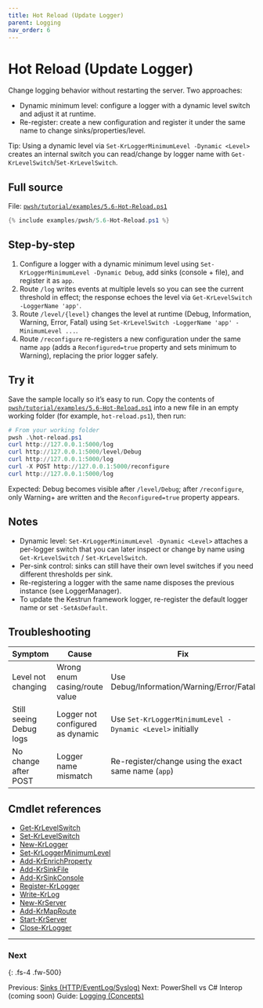 ```yaml
---
title: Hot Reload (Update Logger)
parent: Logging
nav_order: 6
---
```


# Hot Reload (Update Logger)

Change logging behavior without restarting the server. Two approaches:

- Dynamic minimum level: configure a logger with a dynamic level switch and adjust it at runtime.
- Re-register: create a new configuration and register it under the same name to change sinks/properties/level.

Tip: Using a dynamic level via `Set-KrLoggerMinimumLevel -Dynamic <Level>` creates an internal switch you can read/change by logger name with `Get-KrLevelSwitch`/`Set-KrLevelSwitch`.

## Full source

File: [`pwsh/tutorial/examples/5.6-Hot-Reload.ps1`][5.6-Hot-Reload.ps1]

```powershell
{% include examples/pwsh/5.6-Hot-Reload.ps1 %}
```

## Step-by-step

1. Configure a logger with a dynamic minimum level using `Set-KrLoggerMinimumLevel -Dynamic Debug`, add sinks (console + file), and register it as `app`.
2. Route `/log` writes events at multiple levels so you can see the current threshold in effect; the
response echoes the level via `Get-KrLevelSwitch -LoggerName 'app'`.
3. Route `/level/{level}` changes the level at runtime (Debug, Information, Warning, Error, Fatal)
using `Set-KrLevelSwitch -LoggerName 'app' -MinimumLevel ...`.
4. Route `/reconfigure` re-registers a new configuration under the same name `app` (adds a
`Reconfigured=true` property and sets minimum to Warning), replacing the prior logger safely.

## Try it

Save the sample locally so it’s easy to run. Copy the contents of
[`pwsh/tutorial/examples/5.6-Hot-Reload.ps1`][5.6-Hot-Reload.ps1] into a new file in an
empty working folder (for example, `hot-reload.ps1`), then run:

```powershell
# From your working folder
pwsh .\hot-reload.ps1
curl http://127.0.0.1:5000/log
curl http://127.0.0.1:5000/level/Debug
curl http://127.0.0.1:5000/log
curl -X POST http://127.0.0.1:5000/reconfigure
curl http://127.0.0.1:5000/log
```

Expected: Debug becomes visible after `/level/Debug`; after `/reconfigure`, only Warning+ are written and the `Reconfigured=true` property appears.

## Notes

- Dynamic level: `Set-KrLoggerMinimumLevel -Dynamic <Level>` attaches a per-logger switch that you can later inspect or
change by name using `Get-KrLevelSwitch` / `Set-KrLevelSwitch`.
- Per-sink control: sinks can still have their own level switches if you need different thresholds per sink.
- Re-registering a logger with the same name disposes the previous instance (see LoggerManager).
- To update the Kestrun framework logger, re-register the default logger name or set `-SetAsDefault`.

## Troubleshooting

| Symptom                 | Cause                            | Fix                                                  |
|-------------------------|----------------------------------|------------------------------------------------------|
| Level not changing      | Wrong enum casing/route value    | Use Debug/Information/Warning/Error/Fatal            |
| Still seeing Debug logs | Logger not configured as dynamic | Use `Set-KrLoggerMinimumLevel -Dynamic <Level>` initially  |
| No change after POST    | Logger name mismatch             | Re-register/change using the exact same name (`app`) |

## Cmdlet references

- [Get-KrLevelSwitch][Get-KrLevelSwitch]
- [Set-KrLevelSwitch][Set-KrLevelSwitch]
- [New-KrLogger][New-KrLogger]
- [Set-KrLoggerMinimumLevel][Set-KrLoggerMinimumLevel]
- [Add-KrEnrichProperty][Add-KrEnrichProperty]
- [Add-KrSinkFile][Add-KrSinkFile]
- [Add-KrSinkConsole][Add-KrSinkConsole]
- [Register-KrLogger][Register-KrLogger]
- [Write-KrLog][Write-KrLog]
- [New-KrServer][New-KrServer]
- [Add-KrMapRoute][Add-KrMapRoute]
- [Start-KrServer][Start-KrServer]
- [Close-KrLogger][Close-KrLogger]

---

### Next

{: .fs-4 .fw-500}

Previous: [Sinks (HTTP/EventLog/Syslog)](./5.Sinks-Advanced)
Next: PowerShell vs C# Interop (coming soon)
Guide: [Logging (Concepts)](/guides/logging)

[5.6-Hot-Reload.ps1]: pwsh/tutorial/examples/5.6-Hot-Reload.ps1
[Get-KrLevelSwitch]: /pwsh/cmdlets/Get-KrLevelSwitch
[Set-KrLevelSwitch]: /pwsh/cmdlets/Set-KrLevelSwitch
[New-KrLogger]: /pwsh/cmdlets/New-KrLogger
[Set-KrLoggerMinimumLevel]: /pwsh/cmdlets/Set-KrLoggerMinimumLevel
[Add-KrEnrichProperty]: /pwsh/cmdlets/Add-KrEnrichProperty
[Add-KrSinkFile]: /pwsh/cmdlets/Add-KrSinkFile
[Add-KrSinkConsole]: /pwsh/cmdlets/Add-KrSinkConsole
[Register-KrLogger]: /pwsh/cmdlets/Register-KrLogger
[Write-KrLog]: /pwsh/cmdlets/Write-KrLog
[New-KrServer]: /pwsh/cmdlets/New-KrServer
[Add-KrMapRoute]: /pwsh/cmdlets/Add-KrMapRoute
[Start-KrServer]: /pwsh/cmdlets/Start-KrServer
[Close-KrLogger]: /pwsh/cmdlets/Close-KrLogger
